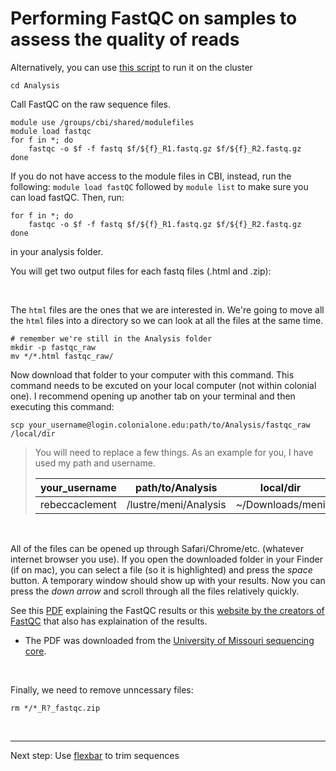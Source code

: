 # Performing FastQC on samples to assess the quality of reads
Alternatively, you can use [this script](fastqc.sh) to run it on the cluster

```
cd Analysis
```
Call FastQC on the raw sequence files.
```
module use /groups/cbi/shared/modulefiles
module load fastqc
for f in *; do
    fastqc -o $f -f fastq $f/${f}_R1.fastq.gz $f/${f}_R2.fastq.gz
done
```
If you do not have access to the module files in CBI, instead, run the following:
`module load fastQC`
followed by
`module list` to make sure you can load fastQC.
Then, run:
```
for f in *; do
    fastqc -o $f -f fastq $f/${f}_R1.fastq.gz $f/${f}_R2.fastq.gz
done
```
in your analysis folder.

You will get two output files for each fastq files (.html and .zip):

<br />

The `html` files are the ones that we are interested in. We're going to move all the `html` files into a directory so we can look at all the files at the same time.
```
# remember we're still in the Analysis folder
mkdir -p fastqc_raw
mv */*.html fastqc_raw/
```
Now download that folder to your computer with this command. This command needs to be excuted on your local computer (not within colonial one). I recommend opening up another tab on your terminal and then executing this command:
```
scp your_username@login.colonialone.edu:path/to/Analysis/fastqc_raw /local/dir
```
>You will need to replace a few things. As an example for you, I have used my path and username.
>
>| your_username | path/to/Analysis | local/dir |
>| --- | --- | --- |
>| rebeccaclement | /lustre/meni/Analysis | ~/Downloads/meni |
>

<br />

All of the files can be opened up through Safari/Chrome/etc. (whatever internet browser you use). If you open the downloaded folder in your Finder (if on mac), you can select a file (so it is highlighted) and press the *space* button. A temporary window should show up with your results. Now you can press the *down arrow* and scroll through all the files relatively quickly.

See this [PDF](FastQC_Manual.pdf) explaining the FastQC results or this [website by the creators of FastQC](https://www.bioinformatics.babraham.ac.uk/projects/fastqc/) that also has explaination of the results. 
- The PDF was downloaded from the [University of Missouri sequencing core](https://dnacore.missouri.edu).

<br />

Finally, we need to remove unncessary files:
```
rm */*_R?_fastqc.zip
```

<br />

---
Next step: Use [flexbar](flexbar.md) to trim sequences
